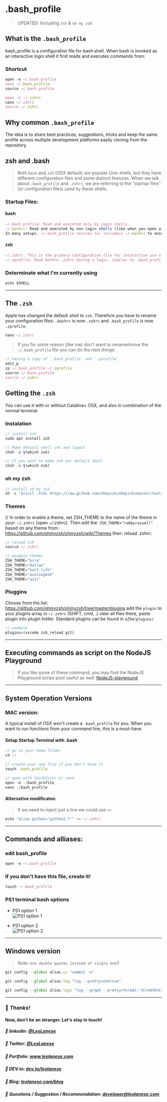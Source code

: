 # .bash_profile 

> UPDATED: Including `zsh` & `oh my zsh`

## What is the `.bash_profile`

bash_profile is a configuration file for bash shell. When bash is invoked as an interactive login shell it first reads and executes commands from: 

### Shortcut

```js
open -e ~/.bash_profile
nano ~/.bash_profile
source ~/.bash_profile

open -e ~/.zshrc
nano ~/.zshrc
source ~/.zshrc
```

## Why common `.bash_profile`
The idea is to share best practices, suggestions, tricks and keep the same profile across multiple development platforms easily cloning from the repository.

## zsh and .bash

> Both `bash` and `zsh` (OSX default) are popular Unix shells, but they have different configuration files and some distinct features. When we talk about `.bash_profile` and `.zshrc`, we are referring to the "startup files" (or configuration files) used by these shells.

### Startup Files:

#### bash

```js
~/.bash_profile: Read and executed only by login shells.
~/.bashrc: Read and executed by non-login shells (like when you open a new terminal tab).
In many setups, ~/.bash_profile sources (or includes) ~/.bashrc to ensure commands and settings are consistent across login and non-login shells.
```

#### zsh
```js
~/.zshrc: This is the primary configuration file for interactive use of zsh. It's analogous to ~/.bashrc in bash.
~/.zprofile: Read before .zshrc during a login, similar to .bash_profile in bash.
```

### Determinate what I'm currently using

```js
echo $SHELL
```
---

## The `.zsh`

Apple has changed the default shell to `zsh`. Therefore you have to rename your configuration files: `.bashrc` is now `.zshrc` and `.bash_profile` is now `.zprofile`.

```js
nano ~/.zshrc
```

> If you for some reason (like me) don't want to rename/move the `~/.bash_profile` file you can do the next things:

```js
// having a copy of `.bash_profile` and `.zprofile`
edit_p
cp ~/.bash_profile ~/.zprofile
source ~/.bash_profile
source ~/.zshrc
```

## Getting the `.zsh`
You can use it with or without Catalina+ OSX, and also in combination of the normal terminal.

### Instalation
```js
// install zsh
sudo apt install zsh

// Make default shell set and logout
chsh -s $(which zsh)
```

```js
// If you want to make zsh our default shell
chsh -s $(which zsh)
```

### oh my zsh
```js
// install oh my zsh
sh -c "$(curl -fsSL https://raw.github.com/ohmyzsh/ohmyzsh/master/tools/install.sh)"
```

### Themes
// In order to enable a theme, set ZSH_THEME to the name of the theme in your: `~/.zshrc` (open ~/.zshrc). Then edit the: `ZSH_THEME="robbyrussell"` based on any theme from: https://github.com/ohmyzsh/ohmyzsh/wiki/Themes then: reload .zshrc:

```js
// reload zsh
source ~/.zshrc
```

```js
// example themes
ZSH_THEME="bira"
ZSH_THEME="dallas"
ZSH_THEME="half-life"
ZSH_THEME="aussiegeek"
ZSH_THEME="avit"
```

### Pluggins

Choose from the list: https://github.com/ohmyzsh/ohmyzsh/tree/master/plugins
add the `plugin` to your plugins array in `~/.zshrc` (SHIFT, cmd, .) view all files there, paste plugin into plugin folder. Standard plugins can be found in `$ZSH/plugins/`

```js
// example
plugins=(vscode zsh_reload git)
```

---

## Executing commands as script on the NodeJS Playground

> If you like some of these command, you may find the NodeJS Playground scrips pool useful as well: [
NodeJS-playground](https://github.com/leolanese/NodeJS-playground/tree/main/scripts)

---
## System Operation Versions

### MAC version:
A typical install of OSX won't create a `.bash_profile` for you. When you want to run functions from your command line, this is a must-have.

#### Setup Startup Terminal with .bash
```js
// go to your home folder
cd ~/

// create your new file if you don't have it
touch .bash_profile

// open with textEditor or nano
open -e ./bash_profile
nano ./bash_profile
```

#### Alternative modificaton 

> If we need to inject just a line we could use `>>`

```js
echo "alias python='python2.7'" >> ~/.zshrc
```

---

## Commands and alliases:

### edit bash_profile

```js
open -e ~/.bash_profile
```

### if you don't have this file, create it!
```js
touch ~/.bash_profile
```

### PS1 terminal bash options

* PS1 option 1<br>
![PS1 option 1](https://i.ibb.co/YTV5Qhf/Screenshot-2021-01-13-at-21-49-03.png)

* PS1 option 2<br>
![PS1 option 2](https://i.ibb.co/QrtjwPj/Screenshot-2021-01-13-at-21-50-32.png)


---

## Windows version

> Note: `Use double quotes instead of single one`!!

```js
git config --global alias.ci "commit -v"

git config --global alias.log "log --pretty=oneline"

git config --global alias.log1 "log --graph --pretty=format:'%Cred%h%Creset -%C(yellow)%d%Creset %s %Cgreen(%cr) %C(bold blue)<%an>%Creset' --abbrev-commit"
```


---

### :100: <i>Thanks!</i>
#### Now, don't be an stranger. Let's stay in touch!

##### :radio_button: linkedin: <a href="https://www.linkedin.com/in/leolanese/" target="_blank">@LeoLanese</a>
##### :radio_button: Twitter: <a href="https://twitter.com/LeoLanese" target="_blank">@LeoLanese</a>
##### :radio_button: Portfolio: <a href="https://www.leolanese.com" target="_blank">www.leolanese.com</a>
##### :radio_button: DEV.to: <a href="https://www.dev.to/leolanese" target="_blank">dev.to/leolanese</a>
##### :radio_button: Blog: <a href="https://www.leolanese.com/blog" target="_blank">leolanese.com/blog</a>
##### :radio_button: Questions / Suggestion / Recommendation: developer@leolanese.com
